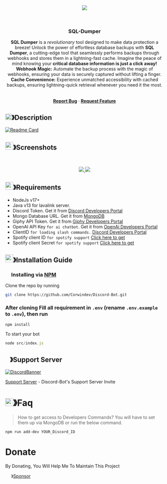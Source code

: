 <center><img src="https://capsule-render.vercel.app/api?type=waving&color=gradient&height=200&section=header&text=SQL-Dumper&fontSize=80&fontAlignY=35&animation=twinkling&fontColor=gradient" /></center>

<br />

<!-- PROJECT LOGO -->
<br />

  <h3 align="center">SQL-Dumper</h3>

<p align="center">
    <strong>SQL Dumper</strong> is a <i>revolutionary</i> tool designed to make data protection a breeze! Unlock the power of effortless database backups with <strong>SQL Dumper</strong>, a cutting-edge tool that seamlessly performs backups through webhooks and stores them in a lightning-fast cache. Imagine the peace of mind knowing your <strong>critical database information is just a click away!</strong><br> 
    <strong>Webhook Magic:</strong> Automate the backup process with the magic of webhooks, ensuring your data is securely captured without lifting a finger.<br> 
    <strong>Cache Convenience:</strong> Experience unmatched accessibility with cached backups, ensuring lightning-quick retrieval whenever you need it the most.<br>
    <br />
    <br />
    <a href="https://github.com/kr0kss/sql-dumper/issues"><strong>Report Bug</strong></a>
    ·
    <a href="https://github.com/kr0kss/sql-dumper/issues"><strong>Request Feature</strong></a>
</p>

<!-- ABOUT THE PROJECT -->

## <img src="https://cdn.discordapp.com/emojis/859424401186095114.png" width="20px" height="20px">》Description 
[![Readme Card](https://github-readme-stats.vercel.app/api/pin/?username=kr0kss&repo=sql-dumper&theme=tokyonight)](https://github.com/kr0kss/sql-dumper)

## <img src="https://cdn.discordapp.com/emojis/1028680849195020308.png" width="25px" height="25px">》Screenshots
<br />
<p align="center">
  <a href="https://github.com/kr0kss/sql-dumper">
    <img src="https://cdn.discordapp.com/attachments/1050926577287958629/1195089717729959976/image.png">
    <img src="https://cdn.discordapp.com/attachments/1050926577287958629/1195089865725972561/image.png">
  </a>
</p>

## <img src="https://cdn.discordapp.com/emojis/1009754836314628146.gif" width="25px" height="25px">》Requirements
- NodeJs v17+
- Java v13 for lavalink server.
- Discord Token. Get it from [Discord Developers Portal](https://discord.com/developers/applications)
- Mongo Database URL. Get it from [MongoDB](https://cloud.mongodb.com/v2/635277bf9f5c7b5620db28a4#clusters)
- Giphy API Token. Get it from [Giphy Developers Portal](https://developers.giphy.com/)
- OpenAI API Key `for ai chatbot`. Get it from [OpenAi Developers Portal](https://beta.openai.com/account/api-keys)
- ClientID `for loading slash commands.` [Discord Developers Portal](https://discord.com/developers/applications)
- Spotify client ID `for spotify support` [Click here to get](https://developer.spotify.com/dashboard/login)
- Spotify client Secret `for spotify support` [Click here to get](https://developer.spotify.com/dashboard/login)

## <img src="https://cdn.discordapp.com/emojis/814216203466965052.png" width="25px" height="25px">》Installation Guide

### <img src="https://cdn.discordapp.com/emojis/1028680849195020308.png" width="15px" height="15px"> Installing via [NPM](https://www.npmjs.com/)
Clone the repo by running
```bash
git clone https://github.com/Corwindev/Discord-Bot.git
```
### After cloning Fill all requirement in `.env` **(rename `.env.example` to `.env`)**, then run

```bash
npm install
```
To start your bot 

```js
node src/index.js
```

## <img src="https://cdn.discordapp.com/emojis/1036083490292244493.png" width="15px" height="15px">》Support Server
[![DiscordBanner](https://invidget.switchblade.xyz/techpoint-1016942011024158782)](https://discord.gg/techpoint-1016942011024158782)

[Support Server](https://discord.gg/techpoint-1016942011024158782) - Discord-Bot's Support Server Invite

# <img src="https://cdn.discordapp.com/emojis/1015745034076819516.png" width="25px" height="25px">》Faq
> How to get access to Developers Commands? You will have to set them up via MongoDB or run the below command.

```bash
npm run add-dev YOUR_Discord_ID
```
# Donate

 By Donating, You Will Help Me To Maintain This Project 

<img src="https://cdn.discordapp.com/emojis/809085860632985630.png" width="15px" height="15px"> 》[Sponsor](https://github.com/sponsors/CorwinDev)